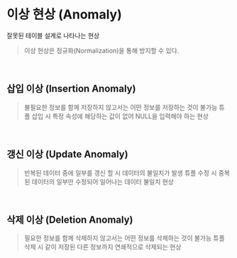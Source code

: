 # 이상 현상 (Anomaly)
잘못된 테이블 설계로 나타나는 현상

> 이상 현상은 정규화(Normalization)을 통해 방지할 수 있다.


<br/>

## 삽입 이상 (Insertion Anomaly)
> 불필요한 정보를 함께 저장하지 않고서는 어떤 정보를 저장하는 것이 불가능
> 튜플 삽입 시 특정 속성에 해당하는 값이 없어 NULL을 입력해야 하는 현상


<br/>

## 갱신 이상 (Update Anomaly)
> 반복된 데이터 중에 일부를 갱신 할 시 데이터의 불일치가 발생
> 튜플 수정 시 중복된 데이터의 일부만 수정되어 일어나는 데이터 불일치 현상


<br/>

## 삭제 이상 (Deletion Anomaly)
> 필요한 정보를 함께 삭제하지 않고서는 어떤 정보를 삭제하는 것이 불가능
> 튜플 삭제 시 같이 저장된 다른 정보까지 연쇄적으로 삭제되는 현상

